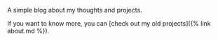 A simple blog about my thoughts and projects.

If you want to know more, you can [check out my old projects]({% link about.md %}).

